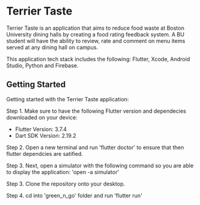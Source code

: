 # Terrier Taste

Terrier Taste is an application that aims to reduce food waste at Boston University dining halls by creating a food rating feedback system. A BU student  will have the ability to review, rate and comment on menu items served at any dining hall on campus.

This application tech stack includes the following: Flutter, Xcode, Android Studio, Python and Firebase. 

## Getting Started

Getting started with the Terrier Taste application: 

Step 1. Make sure to have the following Flutter version and dependecies downloaded on your device: 
* Flutter Version: 3.7.4 
* Dart SDK Version: 2.19.2

Step 2. Open a new terminal and run 'flutter doctor' to ensure that then flutter  dependcies are satified. 

Step 3. Next, open a simulator with the following command so you are able to display the application: 'open -a simulator'

Step 3. Clone the repository onto your desktop. 

Step 4. cd into 'green_n_go' folder and run 'flutter run'
